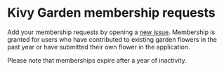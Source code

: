 Kivy Garden membership requests
===============================

Add your membership requests by opening a [new issue](https://github.com/kivy-garden/kivy-garden.github.io/issues/new?title=Please%20add%20me%20to%20the%20Kivy%20Garden&body=Link%20for%20a%20merged%20garden%20PR%20or%20a%20proposed%20new%20flower:%0A<garden%20PR%20or%20transferable%20repository%20link>). Membership is granted for users who have contributed to existing garden flowers in the past year or have submitted their own flower in the application.


Please note that memberships expire after a year of inactivity.
